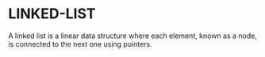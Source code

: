 # LINKED-LIST
A linked list is a linear data structure where each element, known as a node, is connected to the next one using pointers.
